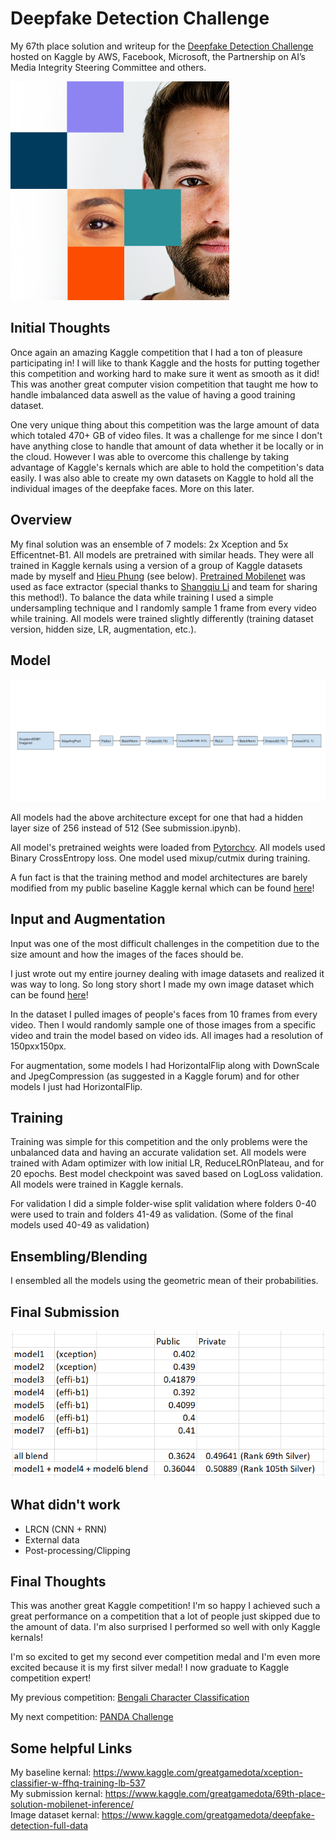 # Deepfake Detection Challenge

My 67th place solution and writeup for the [Deepfake Detection Challenge](https://www.kaggle.com/c/deepfake-detection-challenge) hosted on Kaggle by AWS, Facebook, Microsoft, the Partnership on AI’s Media Integrity Steering Committee and others.

![](https://github.com/GreatGameDota/Deepfake-Detection/blob/master/assets/logo.jpg)

## Initial Thoughts

Once again an amazing Kaggle competition that I had a ton of pleasure participating in! I will like to thank Kaggle and the hosts for putting together this competition and working hard to make sure it went as smooth as it did! This was another great computer vision competition that taught me how to handle imbalanced data aswell as the value of having a good training dataset.

One very unique thing about this competition was the large amount of data which totaled 470+ GB of video files. It was a challenge for me since I don't have anything close to handle that amount of data whether it be locally or in the cloud. However I was able to overcome this challenge by taking advantage of Kaggle's kernals which are able to hold the competition's data easily. I was also able to create my own datasets on Kaggle to hold all the individual images of the deepfake faces. More on this later.

## Overview

My final solution was an ensemble of 7 models: 2x Xception and 5x Efficentnet-B1. All models are pretrained with similar heads. They were all trained in Kaggle kernals using a version of a group of Kaggle datasets made by myself and [Hieu Phung](https://www.kaggle.com/phunghieu) (see below). [Pretrained Mobilenet](https://www.kaggle.com/unkownhihi/mobilenet-face-extractor-helper-code) was used as face extractor (special thanks to [Shangqiu Li](https://www.kaggle.com/unkownhihi) and team for sharing this method!). To balance the data while training I used a simple undersampling technique and I randomly sample 1 frame from every video while training. All models were trained slightly differently (training dataset version, hidden size, LR, augmentation, etc.).

## Model

![](https://github.com/GreatGameDota/Deepfake-Detection/blob/master/assets/model.png)

All models had the above architecture except for one that had a hidden layer size of 256 instead of 512 (See submission.ipynb).

All model's pretrained weights were loaded from [Pytorchcv](https://github.com/osmr/imgclsmob). All models used Binary CrossEntropy loss. One model used mixup/cutmix during training.

A fun fact is that the training method and model architectures are barely modified from my public baseline Kaggle kernal which can be found [here](https://www.kaggle.com/greatgamedota/xception-classifier-w-ffhq-training-lb-555)!

## Input and Augmentation

Input was one of the most difficult challenges in the competition due to the size amount and how the images of the faces should be.

I just wrote out my entire journey dealing with image datasets and realized it was way to long. So long story short I made my own image dataset which can be found [here](https://www.kaggle.com/c/deepfake-detection-challenge/discussion/134420)!

In the dataset I pulled images of people's faces from 10 frames from every video. Then I would randomly sample one of those images from a specific video and train the model based on video ids. All images had a resolution of 150pxx150px.

For augmentation, some models I had HorizontalFlip along with DownScale and JpegCompression (as suggested in a Kaggle forum) and for other models I just had HorizontalFlip.

## Training

Training was simple for this competition and the only problems were the unbalanced data and having an accurate validation set. All models were trained with Adam optimizer with low initial LR, ReduceLROnPlateau, and for 20 epochs. Best model checkpoint was saved based on LogLoss validation. All models were trained in Kaggle kernals.

For validation I did a simple folder-wise split validation where folders 0-40 were used to train and folders 41-49 as validation. (Some of the final models used 40-49 as validation)

## Ensembling/Blending

I ensembled all the models using the geometric mean of their probabilities.

## Final Submission

![](https://github.com/GreatGameDota/Deepfake-Detection/blob/master/assets/scores.png)

## What didn't work

- LRCN (CNN + RNN)
- External data
- Post-processing/Clipping

## Final Thoughts

This was another great Kaggle competition! I'm so happy I achieved such a great performance on a competition that a lot of people just skipped due to the amount of data. I'm also surprised I performed so well with only Kaggle kernals!

I'm so excited to get my second ever competition medal and I'm even more excited because it is my first silver medal! I now graduate to Kaggle competition expert!

My previous competition: [Bengali Character Classification](https://github.com/GreatGameDota/Bengali-Character-Classification)

My next competition: [PANDA Challenge](https://github.com/GreatGameDota/PANDA-Challenge-Solution)

## Some helpful Links

My baseline kernal: https://www.kaggle.com/greatgamedota/xception-classifier-w-ffhq-training-lb-537  
My submission kernal: https://www.kaggle.com/greatgamedota/69th-place-solution-mobilenet-inference/  
Image dataset kernal: https://www.kaggle.com/greatgamedota/deepfake-detection-full-data  
